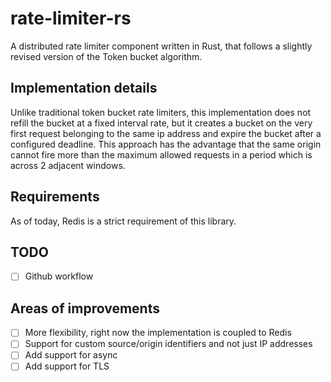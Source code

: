 # rate-limiter-rs

A distributed rate limiter component written in Rust, that follows a slightly revised version of the Token bucket algorithm.

## Implementation details

Unlike traditional token bucket rate limiters, this implementation does not refill the bucket at a fixed interval rate, but it creates a bucket on the very first request belonging to the same ip address and expire the bucket after a configured deadline. This approach has the advantage that the same origin cannot fire more than the maximum allowed requests in a period which is across 2 adjacent windows.

## Requirements

As of today, Redis is a strict requirement of this library.

## TODO
- [ ] Github workflow 

## Areas of improvements
- [ ] More flexibility, right now the implementation is coupled to Redis
- [ ] Support for custom source/origin identifiers and not just IP addresses
- [ ] Add support for async
- [ ] Add support for TLS